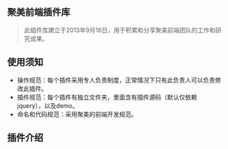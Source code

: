 ## 聚美前端插件库

> 此插件库建立于2013年9月16日，用于积累和分享聚美前端团队的工作和研究成果。

## 使用须知

* 操作规范：每个插件采用专人负责制度，正常情况下只有此负责人可以负责修改此插件。
* 插件规范：每个插件有独立文件夹，里面含有插件源码（默认仅依赖jquery），以及demo。
* 命名和代码规范：采用聚美的前端开发规范。

## 插件介绍
